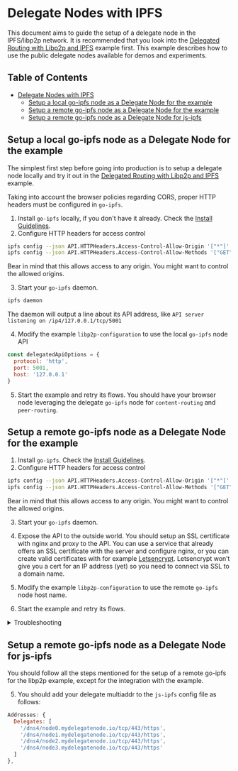 # Delegate Nodes with IPFS

This document aims to guide the setup of a delegate node in the IPFS/libp2p network. It is recommended that you look into the [Delegated Routing with Libp2p and IPFS](../examples/deledated-routing) example first. This example describes how to use the public delegate nodes available for demos and experiments.

## Table of Contents

* [Delegate Nodes with IPFS](#delegate-nodes-with-ipfs)
  * [Setup a local go-ipfs node as a Delegate Node for the example](#setup-a-local-go-ipfs-node-as-a-delegate-node-for-the-example)
  * [Setup a remote go-ipfs node as a Delegate Node for the example](#setup-a-remote-go-ipfs-node-as-a-delegate-node-for-the-example)
  * [Setup a remote go-ipfs node as a Delegate Node for js-ipfs](#setup-a-remote-go-ipfs-node-as-a-delegate-node-for-js-ipfs)

## Setup a local go-ipfs node as a Delegate Node for the example

The simplest first step before going into production is to setup a delegate node locally and try it out in the [Delegated Routing with Libp2p and IPFS](../examples/deledated-routing) example.

Taking into account the browser policies regarding CORS, proper HTTP headers must be configured in `go-ipfs`.

1. Install `go-ipfs` locally, if you don't have it already. Check the [Install Guidelines](https://github.com/ipfs/go-ipfs/#install).
2. Configure HTTP headers for access control

```sh
ipfs config --json API.HTTPHeaders.Access-Control-Allow-Origin '["*"]'
ipfs config --json API.HTTPHeaders.Access-Control-Allow-Methods '["GET", "POST"]'
```

Bear in mind that this allows access to any origin. You might want to control the allowed origins.

3. Start your `go-ipfs` daemon.

```sh
ipfs daemon
```

The daemon will output a line about its API address, like `API server listening on /ip4/127.0.0.1/tcp/5001`

4. Modify the example `libp2p-configuration` to use the local `go-ipfs` node API

```js
const delegatedApiOptions = {
  protocol: 'http',
  port: 5001,
  host: '127.0.0.1'
}
```

5. Start the example and retry its flows. You should have your browser node leveraging the delegate `go-ipfs` node for `content-routing` and `peer-routing`.

## Setup a remote go-ipfs node as a Delegate Node for the example

1. Install `go-ipfs`. Check the [Install Guidelines](https://github.com/ipfs/go-ipfs/#install).
2. Configure HTTP headers for access control

```sh
ipfs config --json API.HTTPHeaders.Access-Control-Allow-Origin '["*"]'
ipfs config --json API.HTTPHeaders.Access-Control-Allow-Methods '["GET", "POST"]'
```

Bear in mind that this allows access to any origin. You might want to control the allowed origins.

3. Start your `go-ipfs` daemon.

4. Expose the API to the outside world. You should setup an SSL certificate with nginx and proxy to the API. You can use a service that already offers an SSL certificate with the server and configure nginx, or you can create valid certificates with for example [Letsencrypt](https://certbot.eff.org/lets-encrypt/osx-nginx). Letsencrypt won’t give you a cert for an IP address (yet) so you need to connect via SSL to a domain name.

5. Modify the example `libp2p-configuration` to use the remote `go-ipfs` node host name.

6. Start the example and retry its flows.

<details>
<summary>Troubleshooting</summary>

<p><b>Error: no IPFS repo found in <code>$INSTALLATION_PATH/ipfs/common</code></b></p>
Bear in mind that in some distributions you might need to run <code>ipfs init</code> before starting the <code>go-ipfs</code> daemon. If you are running the <code>go-ipfs</code> node in a server you might prefer using the <code>server</code> profile and running <code>ipfs init --profile server</code> instead. For more detailed instructions, please refer to the canonical documentation for <a target="_blank" href="https://docs.ipfs.io/how-to/command-line-quick-start/#initialize-the-repository">initializing the repository</a>
</details>

## Setup a remote go-ipfs node as a Delegate Node for js-ipfs

You should follow all the steps mentioned for the setup of a remote go-ipfs for the libp2p example, except for the integration with the example.

5. You should add your delegate multiaddr to the `js-ipfs` config file as follows:

```js
Addresses: {
  Delegates: [
    '/dns4/node0.mydelegatenode.io/tcp/443/https',
    '/dns4/node1.mydelegatenode.io/tcp/443/https',
    '/dns4/node2.mydelegatenode.io/tcp/443/https',
    '/dns4/node3.mydelegatenode.io/tcp/443/https'
  ]
},
```
